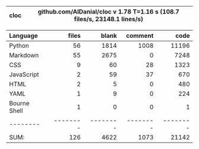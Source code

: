 cloc|github.com/AlDanial/cloc v 1.78  T=1.16 s (108.7 files/s, 23148.1 lines/s)
--- | ---

Language|files|blank|comment|code
:-------|-------:|-------:|-------:|-------:
Python|56|1814|1008|11196
Markdown|55|2675|0|7248
CSS|9|60|28|1323
JavaScript|2|59|37|670
HTML|2|5|0|480
YAML|1|9|0|224
Bourne Shell|1|0|0|1
--------|--------|--------|--------|--------
SUM:|126|4622|1073|21142

